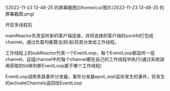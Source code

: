 ![2022-11-23 13-46-25 的屏幕截图](/home/cui/图片/2022-11-23 13-46-25 的屏幕截图.png)

开启多线程后

​		mainReactor负责监听新的客户端连接，并将连接的客户端的sockfd打包成channel，通过负载均衡算法(轮询)将其分发给工作线程。

​		工作线程上的subReactor代表一个EventLoop，每个EventLoop都监听一组channel，这组channel中的每个channel都在自己的工作线程中执行(通过系统调用获取的tid来判断EventLoop属于哪个工作线程)

​		EventLoop调用多路事件分发器，事件分发器epoll_wait监听发生的事件，将发生的activateChannels返回给EventLoop